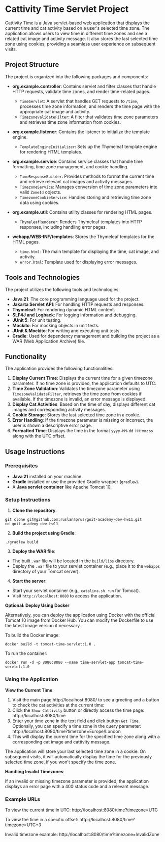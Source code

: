 # Cattivity Time Servlet Project

Cattivity Time is a Java servlet-based web application that displays the current time and cat activity based on a user's selected time zone. The application allows users to view time in different time zones and see a related cat image and activity message. It also stores the last selected time zone using cookies, providing a seamless user experience on subsequent visits.

## Project Structure

The project is organized into the following packages and components:

- **org.example.controller**: Contains servlet and filter classes that handle HTTP requests, validate time zones, and render time-related pages.

    - `TimeServlet`: A servlet that handles GET requests to `/time`, processes time zone information, and renders the time page with the appropriate cat image and activity.
    - `TimezoneValidateFilter`: A filter that validates time zone parameters and retrieves time zone information from cookies.
- **org.example.listener**: Contains the listener to initialize the template engine.

    - `TemplateEngineInitializer`: Sets up the Thymeleaf template engine for rendering HTML templates.
- **org.example.service**: Contains service classes that handle time formatting, time zone management, and cookie handling.

    - `TimeResponseBuilder`: Provides methods to format the current time and retrieve relevant cat images and activity messages.
    - `TimezoneService`: Manages conversion of time zone parameters into valid `ZoneId` objects.
    - `TimezoneCookieService`: Handles storing and retrieving time zone data using cookies.
- **org.example.util**: Contains utility classes for rendering HTML pages.

    - `ThymeleafRenderer`: Renders Thymeleaf templates into HTTP responses, including handling error pages.
- **webapp/WEB-INF/templates**: Stores the Thymeleaf templates for the HTML pages.

    - `time.html`: The main template for displaying the time, cat image, and activity.
    - `error.html`: Template used for displaying error messages.

## Tools and Technologies

The project utilizes the following tools and technologies:

- **Java 21**: The core programming language used for the project.
- **Jakarta Servlet API**:  For handling HTTP requests and responses.
- **Thymeleaf**: For rendering dynamic HTML content.
- **SLF4J and Logback**: For logging information and debugging.
- **JUnit 5**: For unit testing.
- **Mockito**: For mocking objects in unit tests.
- **JUnit & Mockito**: For writing and executing unit tests.
- **Gradle**: Used for dependency management and building the project as a WAR (Web Application Archive) file.

## Functionality

The application provides the following functionalities:

1. **Display Current Time**: Displays the current time for a given timezone parameter. If no time zone is provided, the application defaults to UTC.
2. **Time Zone Validation**: Validates the timezone parameter using `TimezoneValidateFilter`, retrieves the time zone from cookies if available. If the timezone is invalid, an error message is displayed.
3. **Display Cat Activities**: Based on the time of day, displays different cat images and corresponding activity messages.
4. **Cookie Storage**: Stores the last selected time zone in a cookie.
5. **Error Handling**: If the timezone parameter is missing or incorrect, the user is shown a descriptive error page.
6. **Formatted Time**: Displays the time in the format `yyyy-MM-dd HH:mm:ss` along with the UTC offset.

## Usage Instructions

### Prerequisites

- **Java 21** installed on your machine.
- **Gradle** installed or use the provided Gradle wrapper (`gradlew`).
- A **Java servlet container** like Apache Tomcat 10.

### Setup Instructions

1. **Clone the repository**:
```shell
git clone git@github.com:ruslanaprus/goit-academy-dev-hw11.git
cd goit-academy-dev-hw11
```
   
2. **Build the project using Gradle**:

```shell
./gradlew build
```

3. **Deploy the WAR file**:

- The built `.war` file will be located in the `build/libs` directory.
- Deploy the `.war` file to your servlet container (e.g., place it to the `webapps` directory of your Tomcat server).

4. **Start the server**:

- Start your servlet container (e.g., `catalina.sh run` for Tomcat).
- Visit `http://localhost:8080` to access the application.

**Optional: Deploy Using Docker**

Alternatively, you can deploy the application using Docker with the official Tomcat 10 image from Docker Hub. You can modify the Dockerfile to use the latest image version if necessary.

To build the Docker image:

```shell
docker build -t tomcat-time-servlet:1.0 .
```

To run the container:
```shell
docker run -d -p 8080:8080 --name time-servlet-app tomcat-time-servlet:1.0
```

### Using the Application

**View the Current Time**:

1. Visit the main page http://localhost:8080/ to see a greeting and a button to check the cat activities at the current time:
2. Click the `Show Cattivity` button or directly access the time page: http://localhost:8080/time
3. Enter your time zone in the text field and click button `Get Time`. Optionally, you can specify a time zone in the query parameter: http://localhost:8080/time?timezone=Europe/London
4. This will display the current time for the specified time zone along with a corresponding cat image and cattivity message.

The application will store your last selected time zone in a cookie. On subsequent visits, it will automatically display the time for the previously selected time zone, if you won't specify the time zone.

**Handling Invalid Timezones**:

If an invalid or missing timezone parameter is provided, the application displays an error page with a 400 status code and a relevant message.

### Example URLs

To view the current time in UTC:
http://localhost:8080/time?timezone=UTC

To view the time in a specific offset:
http://localhost:8080/time?timezone=UTC+3

Invalid timezone example:
http://localhost:8080/time?timezone=InvalidZone